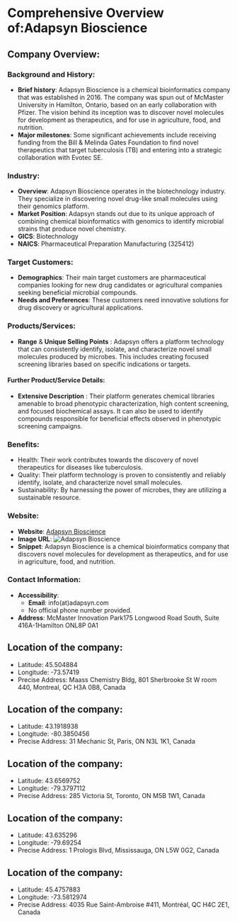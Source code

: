 # Comprehensive Overview of:Adapsyn Bioscience

## Company Overview:

### Background and History:
- **Brief history**: Adapsyn Bioscience is a chemical bioinformatics company that was established in 2016. The company was spun out of McMaster University in Hamilton, Ontario, based on an early collaboration with Pfizer. The vision behind its inception was to discover novel molecules for development as therapeutics, and for use in agriculture, food, and nutrition.
- **Major milestones**: Some significant achievements include receiving funding from the Bill & Melinda Gates Foundation to find novel therapeutics that target tuberculosis (TB) and entering into a strategic collaboration with Evotec SE.

### Industry:
- **Overview**: Adapsyn Bioscience operates in the biotechnology industry. They specialize in discovering novel drug-like small molecules using their genomics platform.
- **Market Position**: Adapsyn stands out due to its unique approach of combining chemical bioinformatics with genomics to identify microbial strains that produce novel chemistry.
- **GICS**: Biotechnology
- **NAICS**: Pharmaceutical Preparation Manufacturing (325412)

### Target Customers:
- **Demographics**: Their main target customers are pharmaceutical companies looking for new drug candidates or agricultural companies seeking beneficial microbial compounds.
- **Needs and Preferences**: These customers need innovative solutions for drug discovery or agricultural applications.

### Products/Services:
- **Range** & **Unique Selling Points** : Adapsyn offers a platform technology that can consistently identify, isolate, and characterize novel small molecules produced by microbes. This includes creating focused screening libraries based on specific indications or targets.

#### Further Product/Service Details:
- **Extensive Description** : Their platform generates chemical libraries amenable to broad phenotypic characterization, high content screening, and focused biochemical assays. It can also be used to identify compounds responsible for beneficial effects observed in phenotypic screening campaigns.
  
### Benefits:
 - Health: Their work contributes towards the discovery of novel therapeutics for diseases like tuberculosis.
 - Quality: Their platform technology is proven to consistently and reliably identify, isolate, and characterize novel small molecules.
 - Sustainability: By harnessing the power of microbes, they are utilizing a sustainable resource.

### Website:
- **Website**: [Adapsyn Bioscience](https://www.adapsyn.com/)
- **Image URL**: ![Adapsyn Bioscience](https://www.adapsyn.com/wp-content/uploads/2021/09/adapsyn-logo.png)
- **Snippet**: Adapsyn Bioscience is a chemical bioinformatics company that discovers novel molecules for development as therapeutics, and for use in agriculture, food, and nutrition.

### Contact Information:
- **Accessibility**:
  - **Email**: info(at)adapsyn.com
  - No official phone number provided.
- **Address**: McMaster Innovation Park175 Longwood Road South, Suite 416A-1Hamilton ONL8P 0A1

## Location of the company:
- Latitude: 45.504884
- Longitude: -73.57419
- Precise Address: Maass Chemistry Bldg, 801 Sherbrooke St W room 440, Montreal, QC H3A 0B8, Canada

## Location of the company:
- Latitude: 43.1918938
- Longitude: -80.3850456
- Precise Address: 31 Mechanic St, Paris, ON N3L 1K1, Canada

## Location of the company:
- Latitude: 43.6569752
- Longitude: -79.3797112
- Precise Address: 285 Victoria St, Toronto, ON M5B 1W1, Canada

## Location of the company:
- Latitude: 43.635296
- Longitude: -79.69254
- Precise Address: 1 Prologis Blvd, Mississauga, ON L5W 0G2, Canada

## Location of the company:
- Latitude: 45.4757883
- Longitude: -73.5812974
- Precise Address: 4035 Rue Saint-Ambroise #411, Montréal, QC H4C 2E1, Canada
